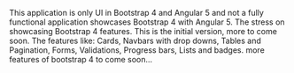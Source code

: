 This application is only UI in Bootstrap 4 and Angular 5 and not a fully functional application showcases Bootstrap 4 with Angular 5. The stress on showcasing Bootstrap 4 features. This is the initial version, more to come soon. The features like: 
Cards,
Navbars with drop downs, 
Tables and Pagination,
Forms,
Validations,
Progress bars,
Lists and badges. 
more features of bootstrap 4 to come soon...
